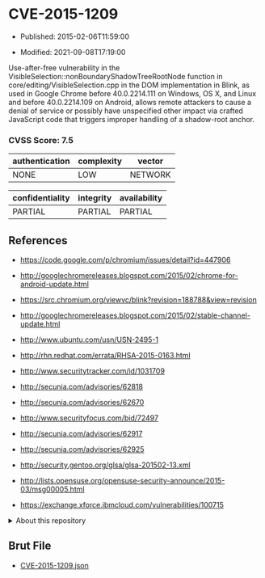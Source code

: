# CVE-2015-1209

- Published: 2015-02-06T11:59:00

- Modified: 2021-09-08T17:19:00

Use-after-free vulnerability in the VisibleSelection::nonBoundaryShadowTreeRootNode function in core/editing/VisibleSelection.cpp in the DOM implementation in Blink, as used in Google Chrome before 40.0.2214.111 on Windows, OS X, and Linux and before 40.0.2214.109 on Android, allows remote attackers to cause a denial of service or possibly have unspecified other impact via crafted JavaScript code that triggers improper handling of a shadow-root anchor.

### CVSS Score: **7.5**

| authentication | complexity | vector |
| --- | --- | --- |
| NONE | LOW | NETWORK |

| confidentiality | integrity | availability |
| --- | --- | --- |
| PARTIAL | PARTIAL | PARTIAL |

## References

* https://code.google.com/p/chromium/issues/detail?id=447906

* http://googlechromereleases.blogspot.com/2015/02/chrome-for-android-update.html

* https://src.chromium.org/viewvc/blink?revision=188788&view=revision

* http://googlechromereleases.blogspot.com/2015/02/stable-channel-update.html

* http://www.ubuntu.com/usn/USN-2495-1

* http://rhn.redhat.com/errata/RHSA-2015-0163.html

* http://www.securitytracker.com/id/1031709

* http://secunia.com/advisories/62818

* http://secunia.com/advisories/62670

* http://www.securityfocus.com/bid/72497

* http://secunia.com/advisories/62917

* http://secunia.com/advisories/62925

* http://security.gentoo.org/glsa/glsa-201502-13.xml

* http://lists.opensuse.org/opensuse-security-announce/2015-03/msg00005.html

* https://exchange.xforce.ibmcloud.com/vulnerabilities/100715

<details>
<summary>About this repository</summary> 

  This repository is part of the project [Live Hack CVE](https://github.com/Live-Hack-CVE). Main website can be found [www.live-hack.org](https://www.live-hack.org) 
  
  Made by [Sn0wAlice](https://github.com/Sn0wAlice) for the people that care about security and need to have a feed of the latest CVEs. Hope you enjoy it, don't forget to star the repo and follow me on [Twitter](https://twitter.com/Sn0wAlice) and [Github](https://github.com/Sn0wAlice). And that is my [personnal website](https://www.alice-snow.me/)

  - [Home Page](https://github.com/Live-Hack-CVE)
  - [Framework](https://github.com/Live-Hack-CVE/cve-framework)
  - [CVE database](https://github.com/Live-Hack-CVE/full_database)
  - [Changelog](https://github.com/Live-Hack-CVE/Changelog)
</details>

## Brut File

* [CVE-2015-1209.json](https://raw.githubusercontent.com/Live-Hack-CVE/full_database/main/cves/2015/CVE-2015-1209.json)

